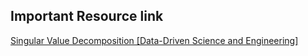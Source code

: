 ## Important Resource link

[Singular Value Decomposition [Data-Driven Science and Engineering]
](https://www.youtube.com/playlist?list=PLMrJAkhIeNNSVjnsviglFoY2nXildDCcv)





